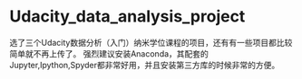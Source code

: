 # Udacity_data_analysis_project
选了三个Udacity数据分析（入门）纳米学位课程的项目，还有有一些项目都比较简单就不再上传了。
强烈建议安装Anaconda，其配套的Jupyter,Ipython,Spyder都非常好用，并且安装第三方库的时候非常的方便。
